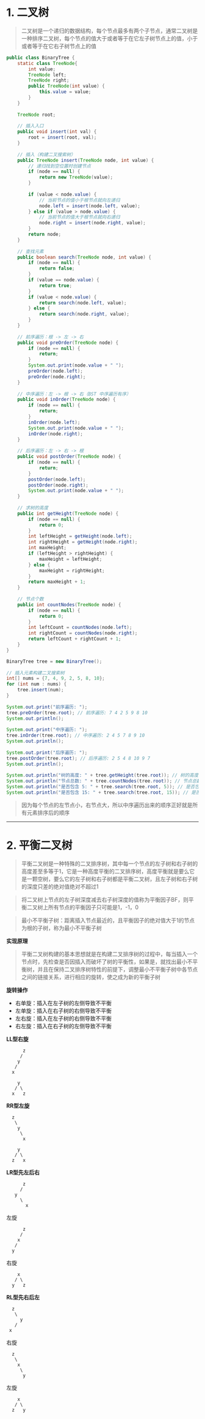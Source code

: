 # 1. 二叉树

>二叉树是一个递归的数据结构，每个节点最多有两个子节点，通常二叉树是一种排序二叉树，每个节点的值大于或者等于在它左子树节点上的值，小于或者等于在它右子树节点上的值

```java
public class BinaryTree {  
    static class TreeNode{  
        int value;  
        TreeNode left;  
        TreeNode right;  
        public TreeNode(int value) {  
            this.value = value;  
        }  
    }  
  
    TreeNode root;  
  
    // 插入入口  
    public void insert(int val) {  
        root = insert(root, val);  
    }  
  
    // 插入（构建二叉搜索树）  
    public TreeNode insert(TreeNode node, int value) {  
        // 递归找到空位置时创建节点  
        if (node == null) {  
            return new TreeNode(value);  
        }  
  
        if (value < node.value) {  
            // 当前节点的值小于根节点就向左递归  
            node.left = insert(node.left, value);  
        } else if (value > node.value) {  
            // 当前节点的值大于根节点就向右递归  
            node.right = insert(node.right, value);  
        }  
        return node;  
    }  
  
    // 查找元素  
    public boolean search(TreeNode node, int value) {  
        if (node == null) {  
            return false;  
        }  
        if (value == node.value) {  
            return true;  
        }  
        if (value < node.value) {  
            return search(node.left, value);  
        } else {  
            return search(node.right, value);  
        }  
    }  
  
    // 前序遍历：根 -> 左 -> 右  
    public void preOrder(TreeNode node) {  
        if (node == null) {  
            return;  
        }  
        System.out.print(node.value + " ");  
        preOrder(node.left);  
        preOrder(node.right);  
    }  
  
    // 中序遍历：左 -> 根 -> 右（BST 中序遍历有序）  
    public void inOrder(TreeNode node) {  
        if (node == null) {  
            return;  
        }  
        inOrder(node.left);  
        System.out.print(node.value + " ");  
        inOrder(node.right);  
    }  
  
    // 后序遍历：左 -> 右 -> 根  
    public void postOrder(TreeNode node) {  
        if (node == null) {  
            return;  
        }  
        postOrder(node.left);  
        postOrder(node.right);  
        System.out.print(node.value + " ");  
    }  
  
    // 求树的高度  
    public int getHeight(TreeNode node) {  
        if (node == null) {  
            return 0;  
        }  
        int leftHeight = getHeight(node.left);  
        int rightHeight = getHeight(node.right);  
        int maxHeight;  
        if (leftHeight > rightHeight) {  
            maxHeight = leftHeight;  
        } else {  
            maxHeight = rightHeight;  
        }  
        return maxHeight + 1;  
    }  
  
    // 节点个数  
    public int countNodes(TreeNode node) {  
        if (node == null) {  
            return 0;  
        }  
        int leftCount = countNodes(node.left);  
        int rightCount = countNodes(node.right);  
        return leftCount + rightCount + 1;  
    }  
}
```

```java
BinaryTree tree = new BinaryTree();  
  
// 插入元素构建二叉搜索树  
int[] nums = {7, 4, 9, 2, 5, 8, 10};  
for (int num : nums) {  
    tree.insert(num);  
}  
  
System.out.print("前序遍历: ");  
tree.preOrder(tree.root); // 前序遍历: 7 4 2 5 9 8 10   
System.out.println();  
  
System.out.print("中序遍历: ");  
tree.inOrder(tree.root); // 中序遍历: 2 4 5 7 8 9 10 
System.out.println();  
  
System.out.print("后序遍历: ");  
tree.postOrder(tree.root); // 后序遍历: 2 5 4 8 10 9 7 
System.out.println();  
  
System.out.println("树的高度: " + tree.getHeight(tree.root)); // 树的高度: 3 
System.out.println("节点总数: " + tree.countNodes(tree.root)); // 节点总数: 7 
System.out.println("是否包含 5: " + tree.search(tree.root, 5)); // 是否包含 5: true 
System.out.println("是否包含 15: " + tree.search(tree.root, 15)); // 是否包含15:false
```

>因为每个节点的左节点小，右节点大，所以中序遍历出来的顺序正好就是所有元素排序后的顺序

****
# 2. 平衡二叉树

>平衡二叉树是一种特殊的二叉排序树，其中每一个节点的左子树和右子树的高度差至多等于1，它是一种高度平衡的二叉排序树，高度平衡就是要么它是一颗空树，要么它的左子树和右子树都是平衡二叉树，且左子树和右子树的深度只差的绝对值绝对不超过1

>将二叉树上节点的左子树深度减去右子树深度的值称为平衡因子BF，则平衡二叉树上所有节点的平衡因子只可能是1，-1，0

>最小不平衡子树：距离插入节点最近的，且平衡因子的绝对值大于1的节点为根的子树，称为最小不平衡子树

**实现原理**

>平衡二叉树构建的基本思想就是在构建二叉排序树的过程中，每当插入一个节点时，先检查是否因插入而破坏了树的平衡性，如果是，就找出最小不平衡树，并且在保持二叉排序树特性的前提下，调整最小不平衡子树中各节点之间的链接关系，进行相应的旋转，使之成为新的平衡子树

**旋转操作**

- 右单旋：插入在左子树的左侧导致不平衡
- 左单旋：插入在右子树的右侧导致不平衡
- 左右旋：插入在左子树的右侧导致不平衡
- 右左旋：插入在右子树的左侧导致不平衡

**LL型右旋**

```
      z 
     /
    y             
   /
  x
```

```
    y
   / \
  x   z
```

**RR型左旋**

```
  z
   \
    y
     \
      x

```

```
    y
   / \
  z   x
```

**LR型先左后右**

```
      z
     /
   y 
     \
       x
```

左旋

```
      z
     /
    x
   /
  y
```

右旋

```
    x
   / \
  y   z
```

**RL型先右后左**

```
  z
   \
     y
   /
 x

```

右旋

```
  z
   \
    x
     \
      y

```

左旋

```
    x
   / \
  z   y
```

